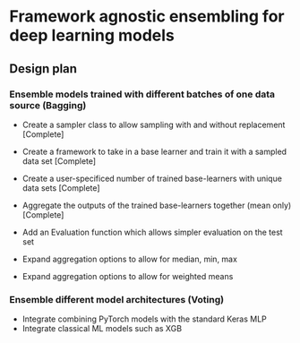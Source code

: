 # Framework agnostic ensembling for deep learning models

## Design plan

### Ensemble models trained with different batches of one data source (Bagging)

- Create a sampler class to allow sampling with and without replacement [Complete]
- Create a framework to take in a base learner and train it with a sampled data set [Complete]
- Create a user-specificed number of trained base-learners with unique data sets [Complete]
- Aggregate the outputs of the trained base-learners together (mean only) [Complete]

- Add an Evaluation function which allows simpler evaluation on the test set
- Expand aggregation options to allow for median, min, max
- Expand aggregation options to allow for weighted means

### Ensemble different model architectures (Voting)

- Integrate combining PyTorch models with the standard Keras MLP
- Integrate classical ML models such as XGB